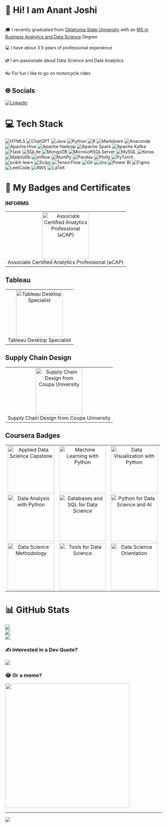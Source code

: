 # :wave: Hi! I am **Anant Joshi**
<br> :mortar_board: I recently graduated from [Oklahoma State University](https://go.okstate.edu/) with an [MS in Business Analytics and Data Science](https://go.okstate.edu/graduate-academics/programs/masters/business-analytics-and-data-science-ms.html) Degree</br>
<br> :computer: I have about 3.5 years of professional experience</br>
<br> :cd: I am passionate about Data Science and Data Analytics</br>
<br> :eyeglasses: For fun I like to go on motorcycle rides</br>


## 🌐 Socials
[![LinkedIn](https://img.shields.io/badge/LinkedIn-%230077B5.svg?logo=linkedin&logoColor=white)](https://www.linkedin.com/in/anant-joshi-ok) 

# 💻 Tech Stack
![HTML5](https://img.shields.io/badge/html5-%23E34F26.svg?style=for-the-badge&logo=html5&logoColor=white) ![ChatGPT](https://img.shields.io/badge/chatGPT-74aa9c?style=for-the-badge&logo=openai&logoColor=white) ![Java](https://img.shields.io/badge/java-%23ED8B00.svg?style=for-the-badge&logo=openjdk&logoColor=white) ![Python](https://img.shields.io/badge/python-3670A0?style=for-the-badge&logo=python&logoColor=ffdd54) ![R](https://img.shields.io/badge/r-%23276DC3.svg?style=for-the-badge&logo=r&logoColor=white) ![Markdown](https://img.shields.io/badge/markdown-%23000000.svg?style=for-the-badge&logo=markdown&logoColor=white) ![Anaconda](https://img.shields.io/badge/Anaconda-%2344A833.svg?style=for-the-badge&logo=anaconda&logoColor=white) ![Apache Hive](https://img.shields.io/badge/Apache%20Hive-FDEE21?style=for-the-badge&logo=apachehive&logoColor=black) ![Apache Hadoop](https://img.shields.io/badge/Apache%20Hadoop-66CCFF?style=for-the-badge&logo=apachehadoop&logoColor=black) ![Apache Spark](https://img.shields.io/badge/Apache%20Spark-FDEE21?style=for-the-badge&logo=apachespark&logoColor=black) ![Apache Kafka](https://img.shields.io/badge/Apache%20Kafka-000?style=for-the-badge&logo=apachekafka) ![Flask](https://img.shields.io/badge/flask-%23000.svg?style=for-the-badge&logo=flask&logoColor=white) ![SQLite](https://img.shields.io/badge/sqlite-%2307405e.svg?style=for-the-badge&logo=sqlite&logoColor=white) ![MongoDB](https://img.shields.io/badge/MongoDB-%234ea94b.svg?style=for-the-badge&logo=mongodb&logoColor=white) ![MicrosoftSQLServer](https://img.shields.io/badge/Microsoft%20SQL%20Server-CC2927?style=for-the-badge&logo=microsoft%20sql%20server&logoColor=white) ![MySQL](https://img.shields.io/badge/mysql-4479A1.svg?style=for-the-badge&logo=mysql&logoColor=white) ![Keras](https://img.shields.io/badge/Keras-%23D00000.svg?style=for-the-badge&logo=Keras&logoColor=white) ![Matplotlib](https://img.shields.io/badge/Matplotlib-%23ffffff.svg?style=for-the-badge&logo=Matplotlib&logoColor=black) ![mlflow](https://img.shields.io/badge/mlflow-%23d9ead3.svg?style=for-the-badge&logo=numpy&logoColor=blue) ![NumPy](https://img.shields.io/badge/numpy-%23013243.svg?style=for-the-badge&logo=numpy&logoColor=white) ![Pandas](https://img.shields.io/badge/pandas-%23150458.svg?style=for-the-badge&logo=pandas&logoColor=white) ![Plotly](https://img.shields.io/badge/Plotly-%233F4F75.svg?style=for-the-badge&logo=plotly&logoColor=white) ![PyTorch](https://img.shields.io/badge/PyTorch-%23EE4C2C.svg?style=for-the-badge&logo=PyTorch&logoColor=white) ![scikit-learn](https://img.shields.io/badge/scikit--learn-%23F7931E.svg?style=for-the-badge&logo=scikit-learn&logoColor=white) ![Scipy](https://img.shields.io/badge/SciPy-%230C55A5.svg?style=for-the-badge&logo=scipy&logoColor=%white) ![TensorFlow](https://img.shields.io/badge/TensorFlow-%23FF6F00.svg?style=for-the-badge&logo=TensorFlow&logoColor=white) ![Git](https://img.shields.io/badge/git-%23F05033.svg?style=for-the-badge&logo=git&logoColor=white) ![Jira](https://img.shields.io/badge/jira-%230A0FFF.svg?style=for-the-badge&logo=jira&logoColor=white) ![Power Bi](https://img.shields.io/badge/power_bi-F2C811?style=for-the-badge&logo=powerbi&logoColor=black) ![Figma](https://img.shields.io/badge/figma-%23F24E1E.svg?style=for-the-badge&logo=figma&logoColor=white) ![LeetCode](https://img.shields.io/badge/LeetCode-000000?style=for-the-badge&logo=LeetCode&logoColor=#d16c06) 	![AWS](https://img.shields.io/badge/AWS-%23FF9900.svg?style=for-the-badge&logo=amazon-aws&logoColor=white) 	![LaTeX](https://img.shields.io/badge/latex-%23008080.svg?style=for-the-badge&logo=latex&logoColor=white)

# :sparkler: My Badges and Certificates

### INFORMS
<table>
  <tr>
    <td align="center">
      <a href="https://bcert.me/softrnhti">
        <img src="https://github.com/joshianant27/joshianant27/assets/82677496/a6ca1e9d-a34e-43a3-9968-ebecb06fffd8" alt="Associate Certified Analytics Professional (aCAP)" width="150">
      </a>
      <br>Associate Certified Analytics Professional (aCAP)
    </td>
  </tr>
</table>

## Tableau
<table>
  <tr>
    <td align="center">
      <a href="https://www.credly.com/badges/e4d6c503-8741-4cb5-9e55-95c3a1613c75/linked_in?t=s57osn">
        <img src="https://github.com/joshianant27/joshianant27/assets/82677496/546c6e86-8284-4e44-b845-99080de66c3f" alt="Tableau Desktop Specialist" width="150">
      </a>
      <br>Tableau Desktop Specialist
    </td>
  </tr>
</table>

## Supply Chain Design
<table>
  <tr>
    <td align="center">
      <img src="https://github.com/joshianant27/joshianant27/assets/82677496/63d22de9-27ee-44e7-9718-57238a218451" alt="Supply Chain Design from Coupa University" width="150">
      <br>Supply Chain Design from Coupa University
    </td>
  </tr>
</table>

## Coursera Badges

<table>
  <tr>
    <td align="center">
      <a href="https://www.credly.com/badges/2b4084b8-c38d-4b0a-b673-752e721ef494/public_url">
        <img src="https://github.com/joshianant27/joshianant27/assets/82677496/d857d260-30c2-4e73-9eb0-116dc0f54128" alt="Applied Data Science Capstone" width="150">
      </a>
    </td>
    <td align="center">
      <a href="https://www.credly.com/badges/a12f0095-21a8-4451-acf3-300236a1541f/public_url">
        <img src="https://github.com/joshianant27/joshianant27/assets/82677496/1152aca4-42a0-4899-a9ff-1e99e9011285" alt="Machine Learning with Python" width="150">
      </a>
    </td>
    <td align="center">
      <a href="https://www.credly.com/badges/940b5379-6aa9-4a81-b57d-7a860fa2d1f6/public_url">
        <img src="https://github.com/joshianant27/joshianant27/assets/82677496/d849cee9-1d45-4256-8003-80b92ad41e80" alt="Data Visualization with Python" width="150">
      </a>
    </td>
  </tr>
  <tr>
    <td align="center">
      <a href="https://www.credly.com/badges/5e19c1fb-b7f5-4032-9a29-c118156fff50/public_url">
        <img src="https://github.com/joshianant27/joshianant27/assets/82677496/9c6fdc67-204b-4e40-afd6-130f01e98e5c" alt="Data Analysis with Python" width="150">
      </a>
    </td>
    <td align="center">
      <a href="https://www.credly.com/badges/1fced8ce-5083-4461-af44-bfcb3adc094b/public_url">
        <img src="https://github.com/joshianant27/joshianant27/assets/82677496/812e245c-a44f-4a0e-a508-12181a3ea8d3" alt="Databases and SQL for Data Science" width="150">
      </a>
    </td>
    <td align="center">
      <a href="https://www.credly.com/badges/fdfc94eb-1045-4110-b909-321c749282ce/public_url">
        <img src="https://github.com/joshianant27/joshianant27/assets/82677496/740db718-b9cd-4499-840d-7c1ee7648eb7" alt="Python for Data Science and AI" width="150">
      </a>
    </td>
  </tr>
  <tr>
    <td align="center">
      <a href="https://www.credly.com/badges/a245f5ec-5fa3-4d54-8ea8-34a8c229157b/public_url">
        <img src="https://github.com/joshianant27/joshianant27/assets/82677496/4d946ca3-6ad2-4874-b18d-6a3fac57e0f7" alt="Data Science Methodology" width="150">
      </a>
    </td>
    <td align="center">
      <a href="https://www.credly.com/badges/9c51593b-a34a-4677-885a-e0a9c0068a5e/public_url">
        <img src="https://github.com/joshianant27/joshianant27/assets/82677496/a6aa47c0-ed1c-4e45-806d-3d7afe726cea" alt="Tools for Data Science" width="150">
      </a>
    </td>
    <td align="center">
      <a href="https://www.credly.com/badges/5919d7c2-a01a-4ff5-8ac3-ef12ac957750/public_url">
        <img src="https://github.com/joshianant27/joshianant27/assets/82677496/dac12917-63d6-4ea3-8d15-c767b47a48dc" alt="Data Science Orientation" width="150">
      </a>
    </td>
  </tr>
</table>

# 📊 GitHub Stats
![](https://github-readme-stats.vercel.app/api?username=joshianant27&theme=shades-of-purple&hide_border=false&include_all_commits=false&count_private=false)<br/>
![](https://github-readme-streak-stats.herokuapp.com/?user=joshianant27&theme=shades-of-purple&hide_border=false)<br/>
![](https://github-readme-stats.vercel.app/api/top-langs/?username=joshianant27&theme=shades-of-purple&hide_border=false&include_all_commits=false&count_private=false&layout=compact)

### ✍️ Interested in a Dev Quote?
![](https://quotes-github-readme.vercel.app/api?type=horizontal&theme=radical)

### 😂 Or a meme?
<img src='https://memer-new.vercel.app/' style="height: 400px;"/>

---
[![](https://visitcount.itsvg.in/api?id=joshianant27&icon=0&color=0)](https://visitcount.itsvg.in)

<!-- Proudly created with GPRM ( https://gprm.itsvg.in ) -->
